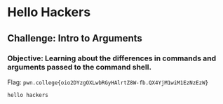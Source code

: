 # Hello Hackers
## Challenge: Intro to Arguments

### Objective: Learning about the differences in commands and arguments passed to the command shell.

Flag: `pwn.college{oio2DYzgOXLwbRGyHAlrtZ8W-fb.QX4YjM1wiM1EzNzEzW}`

```
hello hackers
```
